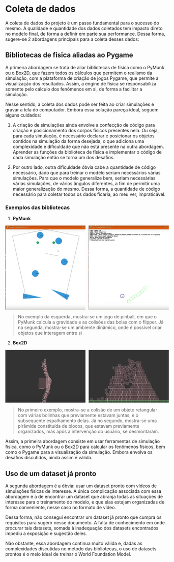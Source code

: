 # Coleta de dados

A coleta de dados do projeto é um passo fundamental para o sucesso do mesmo. A qualidade e quantidade dos dados coletados tem impacto direto no modelo final, de forma a definir em parte sua performance. Dessa forma, sugere-se 2 abordagens principais para a coleta desses dados:

## Bibliotecas de física aliadas ao Pygame

A primeira abordagem se trata de aliar bibliotecas de física como o PyMunk ou o Box2D, que fazem todos os cálculos que permitem o realismo da simulação, com a plataforma de criação de jogos Pygame, que permite a visualização dos resultados. Assim, a engine de física se responsabiliza somente pelo cálculo dos fenômenos em si, de forma a facilitar a simulação.

Nesse sentido, a coleta dos dados pode ser feita ao criar simulações e gravar a tela do computador. Embora essa solução pareça ideal, seguem alguns cuidados:

1. A criação de simulações ainda envolve a confecção de código para criação e posicionamento dos corpos físicos presentes nela. Ou seja, para cada simulação, é necessário declarar e posicionar os objetos contidos na simulação da forma desejada, o que adiciona uma complexidade e dificuldade que não está presente na outra abordagem. Aprender as funções da biblioteca de física e implementar o código de cada simulação então se torna um dos desafios.

2. Por outro lado, outra dificuldade óbvia cabe a quantidade de código necessário, dado que para treinar o modelo seriam necessários várias simulações. Para que o modelo generalize bem, seriam necessárias várias simulações, de vários ângulos diferentes, a fim de permitir uma maior generalização do mesmo. Dessa forma, a quantidade de código necessário para coletar todos os dados ficaria, ao meu ver, impraticável.

### Exemplos das bibliotecas

1. **PyMunk**

<div style="display: flex;">
  <img src="src/pinball_example.png" alt="Pinball Example" style="margin-right: 10px; width: 50%;" />
  <img src="src/box_example.png" alt="Box Example" style="width: 50%;" />
</div>

> No exemplo da esquerda, mostra-se um jogo de pinball, em que o PyMunk calcula a gravidade e as colisões das bolas com o flipper. Já na segunda, mostra-se um ambiente dinâmico, onde é possível criar objetos que interagem entre si

2. **Box2D**

<div style="display: flex;">
  <img src="src/collision_example.png" alt="Exemplo colisão" style="margin-right: 10px; width: 50%;" />
  <img src="src/piramid_example.png" alt="Exemplo pirâmide" style="width: 50%;" />
</div>

> No primeiro exemplo, mostra-se a colisão de um objeto retangular com várias bolinhas que previamente estavam juntas, e o subsequente espalhamento delas. Já no segundo, mostra-se uma pirâmide constituída de blocos, que estavam previamente organizados, mas após a intervenção do usuário, se desmontaram.

Assim, a primeira abordagem consiste em usar ferramentas de simulação física, como o PyMunk ou o Box2D para calcular os fenômenos físicos, bem como o Pygame para a visualização da simulação. Embora envolva os desafios discutidos, ainda assim é válida.

## Uso de um dataset já pronto

A segunda abordagem é a óbvia: usar um dataset pronto com vídeos de simulações físicas de interesse. A única complicação associada com essa abordagem é a de encontrar um dataset que abranja todas as situações de interesse para o treinamento do modelo, e que elas estajam organizadas de forma conveniente, nesse caso no formato de vídeo.

Dessa forma, não consegui encontrar um dataset já pronto que cumpra os requisitos para sugerir nesse documento. A falta de conhecimento em onde procurar tais datasets, somada  à inadequação dos datasets encontrados impediu a exposição e sugestão deles.

Não obstante, essa abordagem continua muito válida e, dadas as complexidades discutidas no método das bibliotecas, o uso de datasets prontos é o meio ideal de treinar o World Foundation Model.
